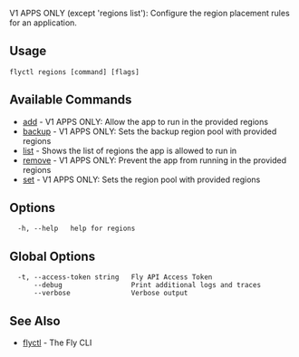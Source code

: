V1 APPS ONLY (except 'regions list'): Configure the region placement rules for an application.

## Usage
~~~
flyctl regions [command] [flags]
~~~

## Available Commands
* [add](/docs/flyctl/regions-add/)	 - V1 APPS ONLY: Allow the app to run in the provided regions
* [backup](/docs/flyctl/regions-backup/)	 - V1 APPS ONLY: Sets the backup region pool with provided regions
* [list](/docs/flyctl/regions-list/)	 - Shows the list of regions the app is allowed to run in
* [remove](/docs/flyctl/regions-remove/)	 - V1 APPS ONLY: Prevent the app from running in the provided regions
* [set](/docs/flyctl/regions-set/)	 - V1 APPS ONLY: Sets the region pool with provided regions

## Options

~~~
  -h, --help   help for regions
~~~

## Global Options

~~~
  -t, --access-token string   Fly API Access Token
      --debug                 Print additional logs and traces
      --verbose               Verbose output
~~~

## See Also

* [flyctl](/docs/flyctl/help/)	 - The Fly CLI

